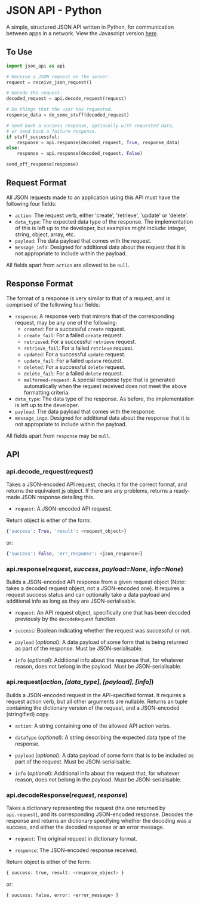 JSON API - Python
=================

A simple, structured JSON API written in Python, for communication between apps in a network. View the Javascript version [here](https://github.com/Ap0c/json-api-js).

## To Use

```py
import json_api as api

# Receive a JSON request on the server.
request = receive_json_request()

# Decode the request.
decoded_request = api.decode_request(request)

# Do things that the user has requested.
response_data = do_some_stuff(decoded_request)

# Send back a success response, optionally with requested data,
# or send back a failure response.
if stuff_successful:
    response = api.response(decoded_request, True, response_data)
else:
    response = api.response(decoded_request, False)

send_off_response(response)

```

## Request Format

All JSON requests made to an application using this API must have the following four fields:

- `action`: The request verb, either 'create', 'retrieve', 'update' or 'delete'.
- `data_type`: The expected data type of the response. The implementation of this is left up to the developer, but examples might include: integer, string, object, array, etc.
- `payload`: The data payload that comes with the request.
- `message_info`: Designed for additional data about the request that it is not appropriate to include within the payload.

All fields apart from `action` are allowed to be `null`.

## Response Format

The format of a response is very similar to that of a request, and is comprised of the following four fields:

- `response`: A response verb that mirrors that of the corresponding request, may be any one of the following:
    + `created`: For a successful `create` request.
    + `create_fail`: For a failed `create` request.
    + `retrieved`: For a successful `retrieve` request.
    + `retrieve_fail`: For a failed `retrieve` request.
    + `updated`: For a successful `update` request.
    + `update_fail`: For a failed `update` request.
    + `deleted`: For a successful `delete` request.
    + `delete_fail`: For a failed `delete` request.
    + `malformed-request`: A special response type that is generated automatically when the request received does not meet the above formatting criteria.
- `data_type`: The data type of the response. As before, the implementation is left up to the developer.
- `payload`: The data payload that comes with the response.
- `message_ingo`: Designed for additional data about the response that it is not appropriate to include within the payload.

All fields apart from `response` may be `null`.

## API

### api.decode_request(*request*)

Takes a JSON-encoded API request, checks it for the correct format, and returns the equivalent js object. If there are any problems, returns a ready-made JSON response detailing this.

- `request`: A JSON-encoded API request.

Return object is either of the form:

```py
{'success': True, 'result': <request_object>}
```

or:

```py
{'success': False, 'err_response': <json_response>}
```

### api.response(*request*, *success*, *payload=None*, *info=None*)

Builds a JSON-encoded API response from a given request object (Note: takes a decoded request object, not a JSON-encoded one). It requires a request success status and can optionally take a data payload and additional info as long as they are JSON-serialisable.

- `request`: An API request object, specifically one that has been decoded previously by the `decodeRequest` function.

- `success`: Boolean indicating whether the request was successful or not.

- `payload` (*optional*): A data payload of some form that is being returned as part of the response. Must be JSON-serialisable.

- `info` (*optional*): Additional info about the response that, for whatever reason, does not belong in the payload. Must be JSON-serialisable.

### api.request(*action*, *[data_type]*, *[payload]*, *[info]*)

Builds a JSON-encoded request in the API-specified format. It requires a request action verb, but all other arguments are nullable. Returns an tuple containing the dictionary version of the request, and a JSON-encoded (stringified) copy.

- `action`: A string containing one of the allowed API action verbs.

- `dataType` (*optional*): A string describing the expected data type of the response.

- `payload` (*optional*): A data payload of some form that is to be included as part of the request. Must be JSON-serialisable.

- `info` (*optional*): Additional info about the request that, for whatever reason, does not belong in the payload. Must be JSON-serialisable.

### api.decodeResponse(*request*, *response*)

Takes a dictionary representing the request (the one returned by `api.request`), and its corresponding JSON-encoded response. Decodes the response and returns an dictionary specifying whether the decoding was a success, and either the decoded response or an error message.

- `request`: The original request in dictionary format.

- `response`: The JSON-encoded response received.

Return object is either of the form:

```py
{ success: true, result: <response_object> }
```

or:

```py
{ success: false, error: <error_message> }
```



